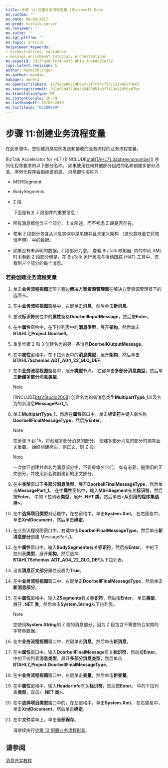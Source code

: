 ```yaml
---
title: 步骤 11:创建业务流程变量 |Microsoft Docs
ms.custom: ''
ms.date: 06/08/2017
ms.prod: biztalk-server
ms.reviewer: ''
ms.suite: ''
ms.tgt_pltfrm: ''
ms.topic: article
helpviewer_keywords:
- orchestrations, variables
- message enrichment tutorial, orchestrations
ms.assetid: 3d1f792d-fe74-4373-86fa-3debda55e732
caps.latest.revision: 5
author: MandiOhlinger
ms.author: mandia
manager: anneta
ms.openlocfilehash: 1675a2e00219b8afc2f7c94c755c12140e5f3665
ms.sourcegitcommit: 381e83d43796a345488d54b3f7413e11d56ad7be
ms.translationtype: MT
ms.contentlocale: zh-CN
ms.lasthandoff: 05/07/2019
ms.locfileid: "65288989"
---
```

# <a name="step-11-create-orchestration-variables"></a>步骤 11:创建业务流程变量
在此步骤中，您创建消息实例发送和接收的业务流程的业务流程变量。  
  
 BizTalk Accelerator for HL7 ([!INCLUDE[btaBTAHL71.3abbrevnonumber](../../includes/btabtahl71-3abbrevnonumber-md.md)]) 序列化程序要求的以下部分名称。 如果使用任何其他部分组成的名称创建多部分消息，序列化程序会拒绝该消息。 消息部件名称为：  
  
- MSHSegment  
  
- BodySegments  
  
- Z 段  
  
  下面是有关 Z 段部件的重要信息：  
  
- 所有消息都包含三个部分，上文所述，而不考虑 Z 段是否存在。  
  
- 使用 Z 段部分包含从消息实例中是尾随并且未定义架构 （这也意味着它将取消声明） 中的数据。  
  
- 如果没有未声明的数据，Z 段部分为空。 查看 BizTalk 映射器; 内的中间 XML 时未看到 Z 段部分但是，在 BizTalk 运行状况与活动跟踪 (HAT) 工具中，您看到三个部分的每个消息。  
  
### <a name="to-create-orchestration-variables"></a>若要创建业务流程变量  
  
1. 单击**业务流程视图**选项卡旁边**解决方案资源管理器**在解决方案资源管理器下的选项卡。  
  
2. 在中**业务流程视图**窗格中，右键单击**消息**，然后单击**新消息**。  
  
3. 更改**标识符**属性中的**属性**窗格**DoorbellInputMessage**，然后按**Enter**。  
  
4. 在中**属性**窗格中，在下拉列表中的**消息类型**，展开**架构**，然后单击**BTAHL7_Project.Doorbell**。  
  
5. 重复步骤 2 和 3 创建名为的另一条消息**DoorbellOutputMessage**。  
  
6. 在中**属性**窗格中，在下拉列表中的**消息类型**，展开**架构**，然后单击**BTAHL7Schemas.ADT_A04_22_GLO_DEF**.  
  
7. 在中**业务流程视图**窗格中，展开**类型**节点。 右键单击**多部分消息类型**，然后单击**新建多部分消息类型**。  
  
   > [!NOTE]
   >  [!INCLUDE[btsVStudio2008](../../includes/btsvstudio2008-md.md)] 创建名为的新消息类型**MultipartType_1**以及名为的新消息**MessagePart_1**。  
  
8. 单击**MultipartType_1**，然后在**属性**窗口中，单击**标识符**并键入新名称**DoorbellFinalMessageType**，然后按**Enter**。  
  
   > [!NOTE]
   >  在步骤 9 到 15，将创建多部分消息的部分。 创建多部分消息的部分的顺序至关重要。 始终创建标头，则正文，则 Z 段。  
  
   > [!NOTE]
   >  一次你已创建并命名为消息部分中，不要重命名它们。 如有必要，删除旧的正文部分，并使用新名称创建新的正文部分。  
  
9. 在中**类型**窗口下**多部分消息类型**，展开**DoorbellFinalMessageType**，然后单击**MessagePart_1**。 在中**属性**窗格中，输入**MSHSegment**有关**标识符**，然后按**Enter**。 中的下拉列表**类型**，展开 **.NET 类**，然后单击\<**从引用的程序集选择\>**。  
  
10. 在中**选择项目类型**对话框中，在左窗格中，单击**System.Xml**。 在右窗格中，单击**XmlDocument**，然后单击**确定**。  
  
11. 在业务流程视图窗口中，右键单击**DoorbellFinalMessageType**，然后单击**新消息部分**创建 MessagePart_1。  
  
12. 在中**属性**窗口中，输入**BodySegments**有关**标识符**，然后按**Enter**。 中的下拉列表**类型**，展开**架构**，然后选择**BTAHL7Schemas.ADT_A04_22_GLO_DEF**从下拉列表。  
  
13. 设置**消息正文部分**属性设置为**True**。  
  
14. 在中**业务流程视图**窗口中，右键单击**DoorbellFinalMessageType**，然后单击**新消息部分**。  
  
15. 在中**属性**窗格中，输入**ZSegments**有关**标识符**，然后按**Enter**。 单击**类型**，展开 **.NET 类**，然后单击**System.String**从下拉列表。  
  
    > [!NOTE]
    >  您使用**System.String**的 Z 段的消息部分，因为 Z 段包含不需要符合架构的字符串数据。  
  
16. 在中**业务流程视图**窗口中，右键单击**消息**，然后单击**新消息**。  
  
17. 在中**属性**窗口中，输入**DoorbellFinalMessage**有关**标识符**，然后按**Enter**。 中的下拉列表**消息类型**，展开**多部分消息类型**，然后单击**BTAHL7_Project.DoorbellFinalMessageType**。  
  
18. 在中**业务流程视图**窗口中，右键单击**变量**，然后单击**新变量**。  
  
19. 在中**属性**窗格中，输入**HeaderInfo**有关**标识符**，然后按**Enter**。 中的下拉列表**类型**，双击\< **.NET 类\>**。  
  
20. 在中**选择项目类型**窗口中的，在左窗格中，单击**System.Xml**。 在右窗格中，单击**XmlDocument**，然后单击**确定**。  
  
21. 在中**文件**菜单上，单击**全部保存**。  
  
    请继续执行[步骤 12:配置业务流程形状](../../adapters-and-accelerators/accelerator-hl7/step-12-configure-orchestration-shapes.md)。  
  
## <a name="see-also"></a>请参阅  
 [消息充实教程](../../adapters-and-accelerators/accelerator-hl7/message-enrichment-tutorial.md)